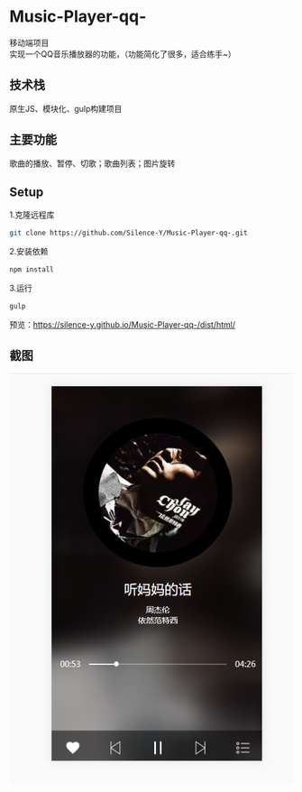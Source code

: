 # Music-Player-qq-
移动端项目  
实现一个QQ音乐播放器的功能，（功能简化了很多，适合练手~）  
## 技术栈
原生JS、模块化、gulp构建项目

## 主要功能
歌曲的播放、暂停、切歌；歌曲列表；图片旋转
## Setup
1.克隆远程库
``` bash
git clone https://github.com/Silence-Y/Music-Player-qq-.git
```
2.安装依赖
``` bash
npm install
```
3.运行
``` bash
gulp
```

预览：https://silence-y.github.io/Music-Player-qq-/dist/html/
## 截图
![Image text](https://github.com/Silence-Y/Music-Player-qq-/blob/master/player.png)
